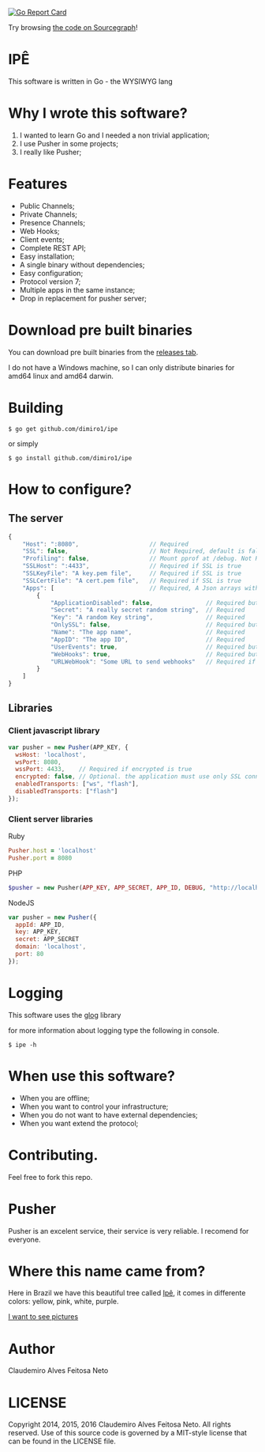 [![Go Report Card](https://goreportcard.com/badge/github.com/dimiro1/ipe)](https://goreportcard.com/report/github.com/dimiro1/ipe)

Try browsing [the code on Sourcegraph](https://sourcegraph.com/github.com/dimiro1/ipe)!

# IPÊ

This software is written in Go - the WYSIWYG lang

# Why I wrote this software?

1. I wanted to learn Go and I needed a non trivial application;
2. I use Pusher in some projects;
3. I really like Pusher;

# Features

* Public Channels;
* Private Channels;
* Presence Channels;
* Web Hooks;
* Client events;
* Complete REST API;
* Easy installation;
* A single binary without dependencies;
* Easy configuration;
* Protocol version 7;
* Multiple apps in the same instance;
* Drop in replacement for pusher server;

# Download pre built binaries

You can download pre built binaries from the [releases tab](https://github.com/dimiro1/ipe/releases).

I do not have a Windows machine, so I can only distribute binaries for amd64 linux and amd64 darwin.

# Building

```console
$ go get github.com/dimiro1/ipe
```

or simply

```console
$ go install github.com/dimiro1/ipe
```

# How to configure?

## The server

```javascript
{
	"Host": ":8080",                    // Required
	"SSL": false,                       // Not Required, default is false
	"Profiling": false,                 // Mount pprof at /debug. Not Required, default is false
	"SSLHost": ":4433",                 // Required if SSL is true
	"SSLKeyFile": "A key.pem file",     // Required if SSL is true
	"SSLCertFile": "A cert.pem file",   // Required if SSL is true
	"Apps": [                           // Required, A Json arrays with multiple apps
		{
			"ApplicationDisabled": false,               // Required but can be false
			"Secret": "A really secret random string",  // Required
			"Key": "A random Key string",               // Required
			"OnlySSL": false,                           // Required but can be false
			"Name": "The app name",                     // Required
			"AppID": "The app ID",                      // Required
			"UserEvents": true,                         // Required but can be false
			"WebHooks": true,                           // Required but can be false
			"URLWebHook": "Some URL to send webhooks"   // Required if WebHooks is true
		}
	]
}

```

## Libraries

### Client javascript library

```javascript
var pusher = new Pusher(APP_KEY, {
  wsHost: 'localhost',
  wsPort: 8080,
  wssPort: 4433,    // Required if encrypted is true
  encrypted: false, // Optional. the application must use only SSL connections
  enabledTransports: ["ws", "flash"],
  disabledTransports: ["flash"]
});
```

### Client server libraries

Ruby

```ruby
Pusher.host = 'localhost'
Pusher.port = 8080
```

PHP

```php
$pusher = new Pusher(APP_KEY, APP_SECRET, APP_ID, DEBUG, "http://localhost", "8080");
```

NodeJS

```javascript
var pusher = new Pusher({
  appId: APP_ID,
  key: APP_KEY,
  secret: APP_SECRET
  domain: 'localhost',
  port: 80
});

```

# Logging

This software uses the [glog](https://github.com/golang/glog) library

for more information about logging type the following in console.

```console
$ ipe -h
```

# When use this software?

* When you are offline;
* When you want to control your infrastructure;
* When you do not want to have external dependencies;
* When you want extend the protocol;

# Contributing.

Feel free to fork this repo.

# Pusher

Pusher is an excelent service, their service is very reliable. I recomend for everyone.

# Where this name came from?

Here in Brazil we have this beautiful tree called [Ipê](http://en.wikipedia.org/wiki/Tabebuia_aurea), it comes in differente colors: yellow, pink, white, purple.

[I want to see pictures](https://www.flickr.com/search/?q=ipe)

# Author

Claudemiro Alves Feitosa Neto

# LICENSE

Copyright 2014, 2015, 2016 Claudemiro Alves Feitosa Neto. All rights reserved.
Use of this source code is governed by a MIT-style
license that can be found in the LICENSE file.

